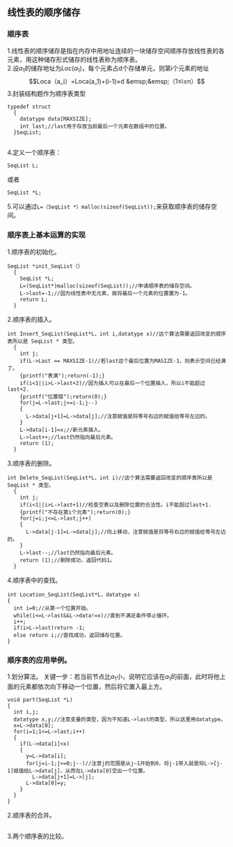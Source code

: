 ## 线性表的顺序储存
### 顺序表
1.线性表的顺序储存是指在内存中用地址连续的一块储存空间顺序存放线性表的各元素，用这种储存形式储存的线性表称为顺序表。  
2.设$a_1$的储存地址为$Loc(a_1)$，每个元素占d个存储单元，则第i个元素的地址  
$$Loca（a_i）=Loca(a_1)+(i-1)×d &emsp;&emsp;（1≤i≤n）$$
3.封装结构题作为顺序表类型

```
typedef struct
  {
    datatype data[MAXSIZE];
    int last;//last用于存放当前最后一个元素在数组中的位置。
  }SeqList;
  
```
4.定义一个顺序表：
```
SeqList L;
```
或者
```
SeqList *L;
```
5.可以通过```L=（SeqList *）malloc(sizeof(SeqList));```来获取顺序表的储存空间。
### 顺序表上基本运算的实现
1.顺序表的初始化。
```
SeqList *init_SeqList（）
  {
    SeqList *L;
    L=(SeqList*)malloc(sizeof(SeqList));//申请顺序表的储存空间。
    L->last=-1;//因为线性表中无元素，故将最后一个元素的位置置为-1。
    return L;
  }
```
2.顺序表的插入。
```
int Insert_SeqList(SeqList*L，int i,datatype x)//这个算法需要返回改变的顺序表所以是 SeqList * 类型。
  {
    int j;
    if(L->Last == MAXSIZE-1)//若last这个最后位置为MASIZE-1，则表示空间已经满了。
    {printf("表满");return(-1);}
    if(i<1||i>L->last+2)//因为插入可以在最后一个位置插入，所以i不能超过last+2.
    {printf("位置错");return(0);}
    for(j=L->last;j>=i-1;j--)
    {
      L->data[j+1]=L->data[j];//注意赋值是将等号右边的赋值给等号左边的。
    }
    L->data[i-1]=x;//新元素插入。
    L->last++;//last仍然指向最后元素。
    return (1);
  }
```
3.顺序表的删除。
```
int Delete_SeqList(SeqList*L，int i)//这个算法需要返回改变的顺序表所以是 SeqList * 类型。
  {
    int j;
    if(i<1||i>L->last+1)//检查空表以及删除位置的合法性。i不能超过last+1.
    {printf("不存在第i个元素");return(0);}
    for(j=i;j<=L->last;j++)
    {
      L->data[j-1]=L->data[j];//向上移动，注意赋值是将等号右边的赋值给等号左边的。
    }
    L->last--;//last仍然指向最后元素。
    return (1);//删除成功，返回代码1。
  }
```
4.顺序表中的查找。
```
int Location_SeqList(SeqList*L，datatype x)
{
  int i=0;//从第一个位置开始。
  while(i<=L->last&&L->data!=x)//直到不满足条件停止循环。
  i++;
  if(i>L->last)return -1;
  else return i;//查找成功，返回储存位置。
}
```
### 顺序表的应用举例。
1.划分算法。
关键一步：若当前节点比$a_1$小，说明它应该在$a_1$的前面，此时将他上面的元素都依次向下移动一个位置，然后将它置入最上方。
```
void part(SeqList *L)
{
  int i,j;
  datatype x,y;//注意变量的类型，因为不知道L->last的类型，所以这里用datatype。
  x=L->data[0];
  for(i=1;1<=L->last;i++)
  {
    if(L->data[i]<x)
    {
      y=L->data[i];
      for(j=i-1;j>=0;j--)//注意j的范围是从j—1开始到0，将j-1带入就是将L->[j-1]赋值给L->data[j]，从而在L->data[0]空出一个位置。
        L->data[j+1]=L->[j];
      L->data[0]=y;
    }
  }
}
```
2.顺序表的合并。
```

```
3.两个顺序表的比较。
```

```
